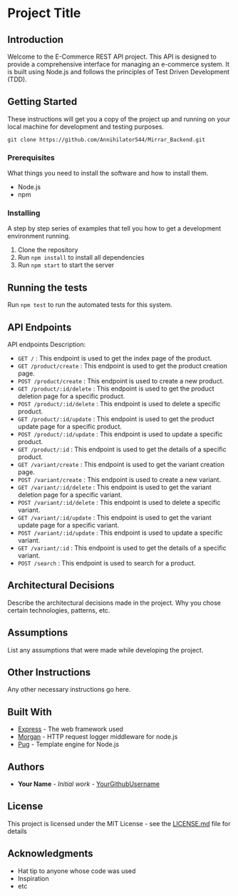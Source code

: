 # Project Title

## Introduction

Welcome to the E-Commerce REST API project. This API is designed to provide a comprehensive interface for managing an e-commerce system. It is built using Node.js and follows the principles of Test Driven Development (TDD).

## Getting Started

These instructions will get you a copy of the project up and running on your local machine for development and testing purposes.

```
git clone https://github.com/Annihilator544/Mirrar_Backend.git
```

### Prerequisites

What things you need to install the software and how to install them.

- Node.js
- npm

### Installing

A step by step series of examples that tell you how to get a development environment running.

1. Clone the repository
2. Run `npm install` to install all dependencies
3. Run `npm start` to start the server

## Running the tests

Run `npm test` to run the automated tests for this system.

## API Endpoints

API endpoints Description:

- `GET /` : This endpoint is used to get the index page of the product.
- `GET /product/create` : This endpoint is used to get the product creation page.
- `POST /product/create` : This endpoint is used to create a new product.
- `GET /product/:id/delete` : This endpoint is used to get the product deletion page for a specific product.
- `POST /product/:id/delete` : This endpoint is used to delete a specific product.
- `GET /product/:id/update` : This endpoint is used to get the product update page for a specific product.
- `POST /product/:id/update` : This endpoint is used to update a specific product.
- `GET /product/:id` : This endpoint is used to get the details of a specific product.
- `GET /variant/create` : This endpoint is used to get the variant creation page.
- `POST /variant/create` : This endpoint is used to create a new variant.
- `GET /variant/:id/delete` : This endpoint is used to get the variant deletion page for a specific variant.
- `POST /variant/:id/delete` : This endpoint is used to delete a specific variant.
- `GET /variant/:id/update` : This endpoint is used to get the variant update page for a specific variant.
- `POST /variant/:id/update` : This endpoint is used to update a specific variant.
- `GET /variant/:id` : This endpoint is used to get the details of a specific variant.
- `POST /search` : This endpoint is used to search for a product.

## Architectural Decisions

Describe the architectural decisions made in the project. Why you chose certain technologies, patterns, etc.

## Assumptions

List any assumptions that were made while developing the project.

## Other Instructions

Any other necessary instructions go here.

## Built With

* [Express](https://expressjs.com/) - The web framework used
* [Morgan](https://www.npmjs.com/package/morgan) - HTTP request logger middleware for node.js
* [Pug](https://pugjs.org/api/getting-started.html) - Template engine for Node.js

## Authors

* **Your Name** - *Initial work* - [YourGithubUsername](https://github.com/YourGithubUsername)

## License

This project is licensed under the MIT License - see the [LICENSE.md](LICENSE.md) file for details

## Acknowledgments

* Hat tip to anyone whose code was used
* Inspiration
* etc